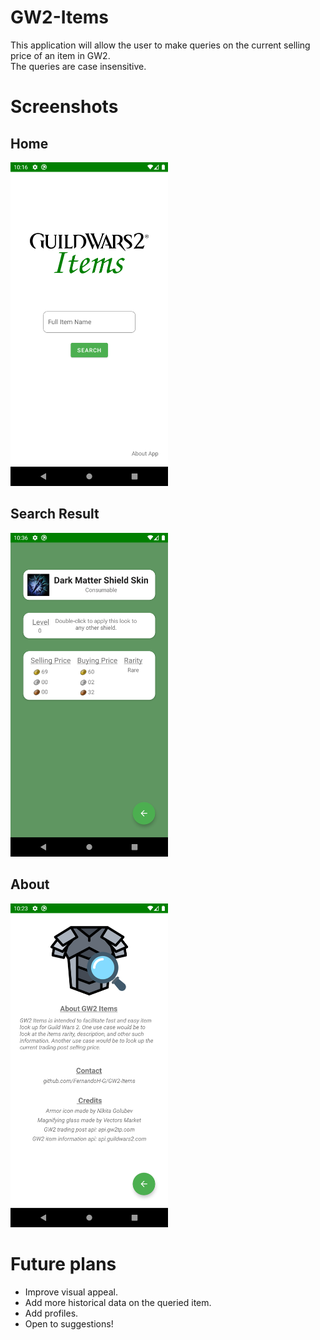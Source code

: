 # GW2-Items
This application will allow the user to make queries on the current selling price of an item in GW2.  
The queries are case insensitive.

# Screenshots

## Home  
<img src="repo-images/app_home.png" width="50%"/>  
<br>  


## Search Result  
<img src="repo-images/app_item_info.png" width="50%"/>  

## About
<img src="repo-images/app_about.png" width="50%"/>  
<br>  

# Future plans
* Improve visual appeal.
* Add more historical data on the queried item.
* Add profiles.
* Open to suggestions!
